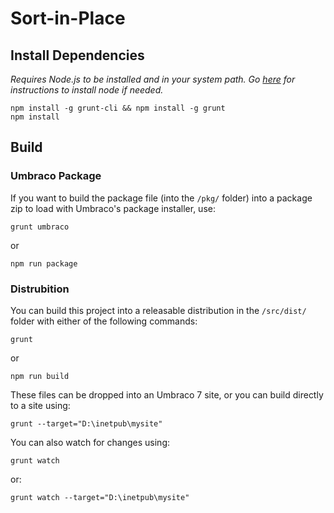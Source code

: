 # Sort-in-Place

## Install Dependencies

*Requires Node.js to be installed and in your system path. Go [here](https://docs.npmjs.com/getting-started/installing-node) for instructions to install node if needed.*

    npm install -g grunt-cli && npm install -g grunt
    npm install

## Build

### Umbraco Package

If you want to build the package file (into the `/pkg/` folder) into a package zip to load with Umbraco's package installer, use:

    grunt umbraco

or

    npm run package

### Distrubition

You can build this project into a releasable distribution in the `/src/dist/` folder with either of the following commands:

    grunt

or

    npm run build

These files can be dropped into an Umbraco 7 site, or you can build directly to a site using:

    grunt --target="D:\inetpub\mysite"

You can also watch for changes using:

    grunt watch

or:

    grunt watch --target="D:\inetpub\mysite"

